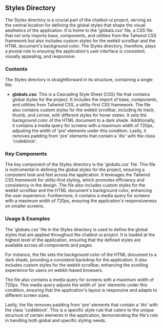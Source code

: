 
## Styles Directory

The Styles directory is a crucial part of the chatbot-ui project, serving as the central location for defining the global styles that shape the visual aesthetics of the application. It is home to the 'globals.css' file, a CSS file that not only imports base, components, and utilities from the Tailwind CSS framework but also includes custom styles for the webkit scrollbar and the HTML document's background color. The Styles directory, therefore, plays a pivotal role in ensuring the application's user interface is consistent, visually appealing, and responsive.

### Contents

The Styles directory is straightforward in its structure, containing a single file:

- **globals.css**: This is a Cascading Style Sheet (CSS) file that contains global styles for the project. It includes the import of base, components, and utilities from Tailwind CSS, a utility-first CSS framework. The file also contains custom styles for the webkit scrollbar, including its track, thumb, and corner, with different styles for hover states. It sets the background color of the HTML document to a dark shade. Additionally, it contains a media query for screens with a maximum width of 720px, adjusting the width of 'pre' elements under this condition. Lastly, it removes padding from 'pre' elements that contain a 'div' with the class 'codeblock'.

### Key Components

The key component of the Styles directory is the 'globals.css' file. This file is instrumental in defining the global styles for the project, ensuring a consistent look and feel across the application. It leverages the Tailwind CSS framework for utility-first styling, which promotes efficiency and consistency in the design. The file also includes custom styles for the webkit scrollbar and the HTML document's background color, enhancing the user experience. Furthermore, it contains a media query for screens with a maximum width of 720px, ensuring the application's responsiveness on smaller screens.

### Usage & Examples

The 'globals.css' file in the Styles directory is used to define the global styles that are applied throughout the chatbot-ui project. It is loaded at the highest level of the application, ensuring that the defined styles are available across all components and pages. 

For instance, the file sets the background color of the HTML document to a dark shade, providing a consistent backdrop for the application. It also includes custom styles for the webkit scrollbar, enhancing the scrolling experience for users on webkit-based browsers.

The file also contains a media query for screens with a maximum width of 720px. This media query adjusts the width of 'pre' elements under this condition, ensuring that the application's layout is responsive and adapts to different screen sizes. 

Lastly, the file removes padding from 'pre' elements that contain a 'div' with the class 'codeblock'. This is a specific style rule that caters to the unique structure of certain elements in the application, demonstrating the file's role in handling both global and specific styling needs.

